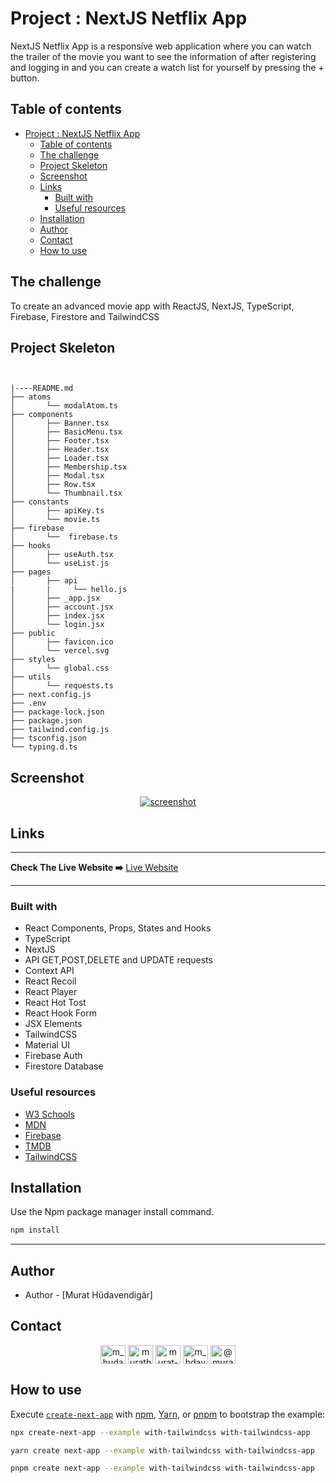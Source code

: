 # Project : NextJS Netflix App

NextJS Netflix App is a responsive web application where you can watch the trailer of the movie you want to see the information of after registering and logging in and you can create a watch list for yourself by pressing the + button.

## Table of contents

- [Project : NextJS Netflix App](#project--nextjs-netflix-app)
  - [Table of contents](#table-of-contents)
  - [The challenge](#the-challenge)
  - [Project Skeleton](#project-skeleton)
  - [Screenshot](#screenshot)
  - [Links](#links)
    - [Built with](#built-with)
    - [Useful resources](#useful-resources)
  - [Installation](#installation)
  - [Author](#author)
  - [Contact](#contact)
  - [How to use](#how-to-use)

## The challenge

To create an advanced movie app with ReactJS, NextJS, TypeScript, Firebase, Firestore and TailwindCSS

## Project Skeleton

```


|----README.md
├── atoms
│       └── modalAtom.ts
├── components
│       ├── Banner.tsx
│       ├── BasicMenu.tsx
│       ├── Footer.tsx
│       ├── Header.tsx
│       ├── Loader.tsx
│       ├── Membership.tsx
│       ├── Modal.tsx
│       ├── Row.tsx
│       └── Thumbnail.tsx
├── constants
│       ├── apiKey.ts
│       └── movie.ts
├── firebase
│       └──  firebase.ts
├── hooks
│       ├── useAuth.tsx
│       └── useList.js
├── pages
│       ├── api
|       |     └── hello.js
│       ├── _app.jsx
│       ├── account.jsx
│       ├── index.jsx
│       └── login.jsx
├── public
│       ├── favicon.ico
│       └── vercel.svg
├── styles
│       └── global.css
├── utils
│       └── requests.ts
├── next.config.js
├── .env
├── package-lock.json
├── package.json
├── tailwind.config.js
├── tsconfig.json
└── typing.d.ts
```

## Screenshot

<p align="center">
<a href="https://netflix-nextjs-git-main-murathudavendigar.vercel.app/"><img src="https://media.licdn.com/dms/image/C4D22AQEpFZExNixjFA/feedshare-shrink_800/0/1673544969401?e=1676505600&v=beta&t=G1zyGkfq-8UNrSn-H5wsRgxEgG1gzr3sx7wQw34C-Rs" alt="screenshot"></a>
</p>

## Links

<hr>
<b>Check The Live Website ➡️</b> <a href="https://netflix-nextjs-git-main-murathudavendigar.vercel.app/">Live Website</a>
<hr>

### Built with

- React Components, Props, States and Hooks
- TypeScript
- NextJS
- API GET,POST,DELETE and UPDATE requests
- Context API
- React Recoil
- React Player
- React Hot Tost
- React Hook Form
- JSX Elements
- TailwindCSS
- Material UI
- Firebase Auth
- Firestore Database

### Useful resources

- [W3 Schools](https://www.w3schools.com/)
- [MDN](https://developer.mozilla.org/en-US/)
- [Firebase](https://firebase.google.com/)
- [TMDB](https://www.themoviedb.org/)
- [TailwindCSS](https://tailwindcss.com/)

## Installation

Use the Npm package manager install command.

```bash
npm install
```

---

## Author

- Author - [Murat Hüdavendigâr]

## Contact

<p align="center">
<a href="https://codepen.io/m_hudavendigar" target="blank"><img align="center" src="https://raw.githubusercontent.com/rahuldkjain/github-profile-readme-generator/master/src/images/icons/Social/codepen.svg" alt="m_hudavendigar" height="30" width="40" /></a>
<a href="https://twitter.com/murathoncu" target="blank"><img align="center" src="https://raw.githubusercontent.com/rahuldkjain/github-profile-readme-generator/master/src/images/icons/Social/twitter.svg" alt="murathoncu" height="30" width="40" /></a>
<a href="https://www.linkedin.com/in/murathudavendigaroncu/" target="blank"><img align="center" src="https://raw.githubusercontent.com/rahuldkjain/github-profile-readme-generator/master/src/images/icons/Social/linked-in-alt.svg" alt="murat-hüdavendigâr-öncü-232749246" height="30" width="40" /></a>
<a href="https://instagram.com/m_hdavendigr" target="blank"><img align="center" src="https://raw.githubusercontent.com/rahuldkjain/github-profile-readme-generator/master/src/images/icons/Social/instagram.svg" alt="m_hdavendigr" height="30" width="40" /></a>
  <a href="https://medium.com/@murathoncu" target="blank"><img align="center" src="https://raw.githubusercontent.com/rahuldkjain/github-profile-readme-generator/master/src/images/icons/Social/medium.svg" alt="@murathoncu" height="30" width="40" /></a>
</p>

## How to use

Execute [`create-next-app`](https://github.com/vercel/next.js/tree/canary/packages/create-next-app) with [npm](https://docs.npmjs.com/cli/init), [Yarn](https://yarnpkg.com/lang/en/docs/cli/create/), or [pnpm](https://pnpm.io) to bootstrap the example:

```bash
npx create-next-app --example with-tailwindcss with-tailwindcss-app
```

```bash
yarn create next-app --example with-tailwindcss with-tailwindcss-app
```

```bash
pnpm create next-app --example with-tailwindcss with-tailwindcss-app
```
